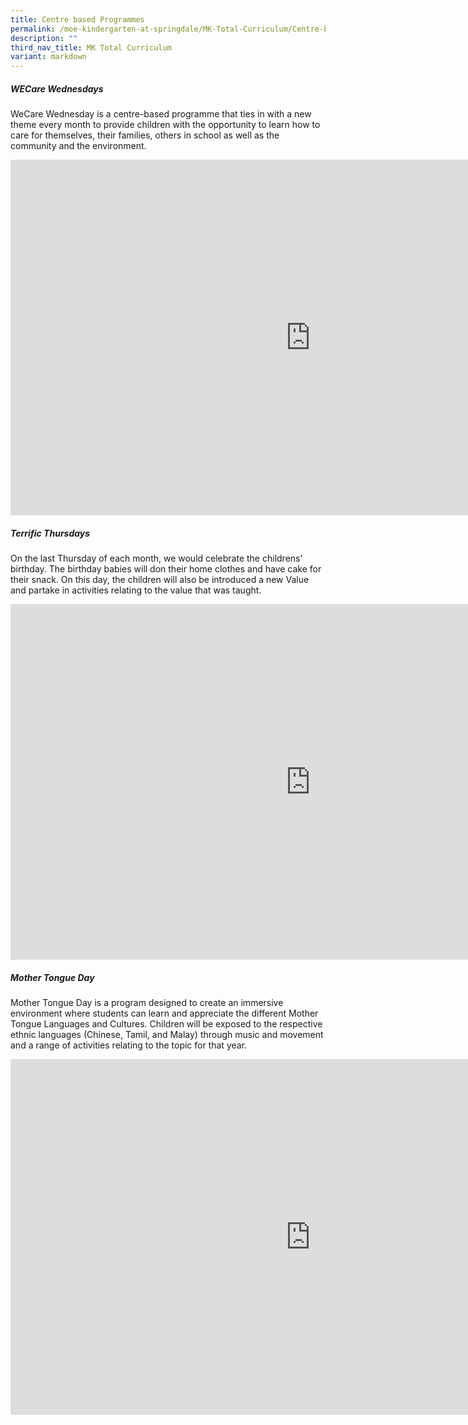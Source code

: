 ```yaml
---
title: Centre based Programmes
permalink: /moe-kindergarten-at-springdale/MK-Total-Curriculum/Centre-based-Programmes/
description: ""
third_nav_title: MK Total Curriculum
variant: markdown
---
```

##### WECare Wednesdays
WeCare Wednesday is a centre-based programme that ties in with a new theme every month to provide children with the opportunity to learn how to care for themselves, their families, others in school as well as the community and the environment.
<iframe allowfullscreen="true" height="569" width="960" frameborder="0" src="https://docs.google.com/presentation/d/e/2PACX-1vSS4BTE-DaHBhdrHz3m2preLJKV1XVD6ZBQiaUVtBKmiq3H90JvXuR_OLyy4H7nr_sZaWVZNEYpKVPd/embed?start=true&amp;loop=true&amp;delayms=3000"></iframe>

##### Terrific Thursdays

On the last Thursday of each month, we would celebrate the childrens’ birthday. The birthday babies will don their home clothes and have cake for their snack. On this day, the children will also be introduced a new Value and partake in activities relating to the value that was taught.

<iframe allowfullscreen="true" height="569" width="960" frameborder="0" src="https://docs.google.com/presentation/d/e/2PACX-1vSVOQYzH3WnCSOXgBBEWi5wpF5bxHzu9ZetNFjYg8eH_VC-5KtN84lPXjlGeu9tk4p8DBYCLTuuiV8O/embed?start=true&amp;loop=true&amp;delayms=3000"></iframe>

##### Mother Tongue Day
Mother Tongue Day is a program designed to create an immersive environment where students can learn and appreciate the different Mother Tongue Languages and Cultures. Children will be exposed to the respective ethnic languages (Chinese, Tamil, and Malay) through music and movement and a range of activities relating to the topic for that year. 
<iframe allowfullscreen="true" height="569" width="960" frameborder="0" src="https://docs.google.com/presentation/d/e/2PACX-1vTiCEn8qtnUn2DdCrJGWMMCbmhJB9aSULQTm6qReAzK3qbynLYCVVUREmMEuyF2jJYWimhvH4Mr_iSW/embed?start=true&amp;loop=true&amp;delayms=3000"></iframe>
